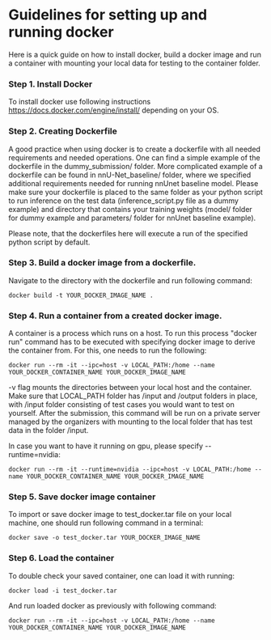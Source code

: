 # Guidelines for setting up and running docker

Here is a quick guide on how to install docker, build a docker image and run a container with mounting your local data
for testing to the container folder.

### Step 1. Install Docker

To install docker use following instructions https://docs.docker.com/engine/install/ depending on your OS.

### Step 2. Creating Dockerfile

A good practice when using docker is to create a dockerfile with all needed requirements and needed operations. One can
find a simple example of the dockerfile in the dummy_submission/ folder. More complicated example of a dockerfile can be
found in nnU-Net_baseline/ folder, where we specified additional requirements needed for running nnUnet baseline model.
Please make sure your dockerfile is placed to the same folder as your python script to run inference on the test data
(inference_script.py file as a dummy example) and directory that contains your training weights (model/ folder for dummy
example and parameters/ folder for nnUnet baseline example).

Please note, that the dockerfiles here will execute a run of the specified python script by default.

### Step 3. Build a docker image from a dockerfile.

Navigate to the directory with the dockerfile and run following command:

```console
docker build -t YOUR_DOCKER_IMAGE_NAME .
```

### Step 4. Run a container from a created docker image.

A container is a process which runs on a host. To run this process "docker run" command has to be executed with
specifying docker image to derive the container from. For this, one needs to run the following:

```console
docker run --rm -it --ipc=host -v LOCAL_PATH:/home --name YOUR_DOCKER_CONTAINER_NAME YOUR_DOCKER_IMAGE_NAME
```
-v flag mounts the directories between your local host and the container. Make sure that LOCAL_PATH folder has /input
and /output folders in place, with /input folder consisting of test cases you would want to test on yourself. After the
submission, this command will be run on a private server managed by the organizers with mounting to the local folder
that has test data in the folder /input.

In case you want to have it running on gpu, please specify --runtime=nvidia:

```console  
docker run --rm -it --runtime=nvidia --ipc=host -v LOCAL_PATH:/home --name YOUR_DOCKER_CONTAINER_NAME YOUR_DOCKER_IMAGE_NAME
```
<!---
### (Optional) Step 5. Running script within the container
To run any additional scripts, one can execute following line **within the container**:
```console
python inference_script.py
```
"""
-->

### Step 5. Save docker image container

To import or save docker image to test_docker.tar file on your local machine, one should run following command in a
terminal:

```console
docker save -o test_docker.tar YOUR_DOCKER_IMAGE_NAME
```

### Step 6. Load the container

To double check your saved container, one can load it with running:

```console
docker load -i test_docker.tar
```

And run loaded docker as previously with following command:

```console
docker run --rm -it --ipc=host -v LOCAL_PATH:/home --name YOUR_DOCKER_CONTAINER_NAME YOUR_DOCKER_IMAGE_NAME
```